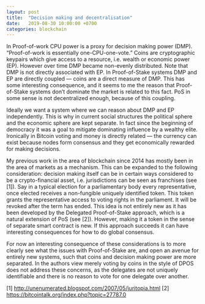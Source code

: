 ```yaml
---
layout: post
title:  "Decision making and decentralisation"
date:   2019-08-30 10:00:00 +0700
categories: blockchain
---
```


In Proof-of-work CPU power is a proxy for decision making power (DMP). “Proof-of-work is essentially one-CPU-one-vote.” Coins are cryptographic keypairs which give access to a resource, i.e. wealth or economic power (EP). However over time DMP became non-evenly distributed. Note that DMP is not directly associated with EP. In Proof-of-Stake systems DMP and EP are directly coupled — coins are a direct measure of DMP. This has some interesting consequence, and it seems to me the reason that Proof-of-Stake systems don’t dominate the market is related to this fact. PoS in some sense is not decentralized enough, because of this coupling.

Ideally we want a system where we can reason about DMP and EP independently. This is why in current social structures the political sphere and the economic sphere are kept separate. In fact since the beginning of democracy it was a goal to mitigate dominating influence by a wealthy elite. Ironically in Bitcoin voting and money is directly related — the currency can exist because nodes form consensus and they get economically rewarded for making decisions.

My previous work in the area of blockchain since 2014 has mostly been in the area of markets as a mechanism. This can be expanded to the following consideration: decision making itself can be in certain ways considered to be a crypto-financial asset, i.e. jurisdictions can be seen as franchises (see [1]). Say in a typical election for a parliamentary body every representative, once elected receives a non-fungible uniquely identified token. This token grants the representative access to voting rights in the parliament. It will be revoked after the term has ended. This idea is not entirely new as it has been developed by the Delegated Proof-of-Stake approach, which is a natural extension of PoS (see [2]). However, making it a token in the sense of separate smart contract is new. If this approach succeeds it can have interesting consequences for how to do global consensus.

For now an interesting consequence of these considerations is to more clearly see what the issues with Proof-of-Stake are, and open an avenue for entirely new systems, such that coins and decision making power are more separated. In the authors view merely voting by coins in the style of DPOS does not address these concerns, as the delegates are not uniquely identifiable and there is no reason to vote for one delegate over another.

[1] http://unenumerated.blogspot.com/2007/05/juritopia.html
[2] https://bitcointalk.org/index.php?topic=27787.0